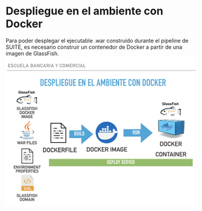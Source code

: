 # Despliegue en el ambiente con Docker

Para poder desplegar el ejecutable .war construido durante el pipeline de SUITE, es necesario construir un contenedor de Docker a partir de una imagen de GlassFish. ![](/assets/ebc14.png)



